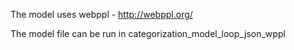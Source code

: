 The model uses webppl - http://webppl.org/

The model file can be run in categorization_model_loop_json_wppl
